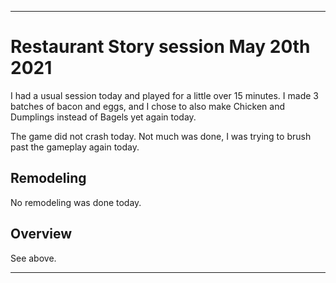 
***

# Restaurant Story session May 20th 2021

I had a usual session today and played for a little over 15 minutes. I made 3 batches of bacon and eggs, and I chose to also make Chicken and Dumplings instead of Bagels yet again today.

The game did not crash today. Not much was done, I was trying to brush past the gameplay again today.

## Remodeling

No remodeling was done today.

## Overview

See above.

***

